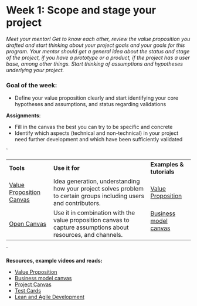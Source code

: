 # Week 1: Scope and stage your project

_Meet your mentor! Get to know each other, review the value proposition you drafted and start thinking about your project goals and your goals for this program. Your mentor should get a general idea about the status and stage of the project, if you have a prototype or a product, if the project has a user base, among other things. Start thinking of assumptions and hypotheses underlying your project._

### **Goal of the week:** 
- Define your value proposition clearly and start identifying your core hypotheses and assumptions, and status regarding validations 

**Assignments**:



*   Fill in the canvas the best you can try to be specific and concrete
*   Identify which aspects (technical and non-technical) in your project need further development and which have been sufficiently validated

`<table>
  <tr>
   <td>
    <strong>Tools</strong>
   </td>
   <td>
    <strong>Use it for</strong>
   </td>
   <td>
    <strong>Examples & tutorials</strong>
   </td>
  </tr>
  <tr>
   <td>
    <a href="https://libwww.freelibrary.org/assets/pdf/programs/bric/value-proposition-canvas.pdf">Value Proposition Canvas</a>
   </td>
   <td>
    Idea generation, understanding how your project solves problem to certain groups including users and contributors.
   </td>
   <td>
    <a href="https://www.youtube.com/watch?v=ReM1uqmVfP0&list=PLBh9h0LWoawqBJk47Is8XWqaPg8h3WK4S&index=7">Value Proposition</a>
   </td>
  </tr>
  <tr>
   <td>
    <a href="https://docs.google.com/presentation/d/1JbfKztGMmirUgWSAWv0SmdSkmwGqYVYxEIaTIZyg6B4/edit#slide=id.p">Open Canvas</a>
   </td>
   <td>
    Use it in combination with the value proposition canvas to capture assumptions about resources, and channels.
   </td>
   <td>
    <a href="https://www.youtube.com/watch?v=QoAOzMTLP5s">Business model canvas</a>
<p>

   </td>
  </tr>
</table>`



**Resources, example videos and reads:**

*   [Value Proposition](https://www.youtube.com/watch?v=ReM1uqmVfP0&list=PLBh9h0LWoawqBJk47Is8XWqaPg8h3WK4S&index=7)
*   [Business model canvas](https://www.youtube.com/watch?v=QoAOzMTLP5s)
*   [Project Canvas](https://canvanizer.com/new/project-canvas)
*   [Test Cards](https://www.youtube.com/watch?v=cW46ySJmLD8)
*   [Lean and Agile Development](https://www.castsoftware.com/glossary/lean-development)


